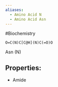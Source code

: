 ```yaml
---
aliases:
  - Amino Acid N
  - Amino Acid Asn
---
```

#Biochemistry
```smiles
O=C(N)C[C@H](N)C(=O)O
```
Asn (N)
## Properties:
* Amide